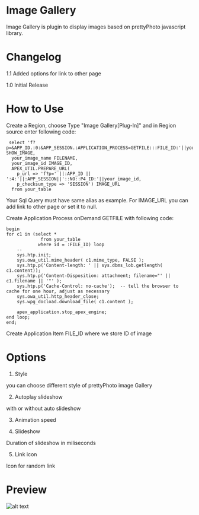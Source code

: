 # Image Gallery

Image Gallery is plugin to display images based on prettyPhoto javascript library.

# Changelog

1.1 Added options for link to other page

1.0 Initial Release
# How to Use

  Create a Region, choose Type "Image Gallery[Plug-In]" and in Region source enter following code:
 
     select 'f?p=&APP_ID.:0:&APP_SESSION.:APPLICATION_PROCESS=GETFILE:::FILE_ID:'||your_image_id SHOW_IMAGE, 
      your_image_name FILENAME,
      your_image_id IMAGE_ID,
      APEX_UTIL.PREPARE_URL(
        p_url => 'f?p=' ||:APP_ID || ':4:'||:APP_SESSION||'::NO::P4_ID:'||your_image_id,
        p_checksum_type => 'SESSION') IMAGE_URL
      from your_table
      
      
  Your Sql Query must have same alias as example. For IMAGE_URL you can add link to other page or set it to null.
  
  Create Application Process onDemand GETFILE with following code:
  
    begin
    for c1 in (select *
                 from your_table
                where id = :FILE_ID) loop
        --
        sys.htp.init;
        sys.owa_util.mime_header( c1.mime_type, FALSE );
        sys.htp.p('Content-length: ' || sys.dbms_lob.getlength( c1.content));
        sys.htp.p('Content-Disposition: attachment; filename="' || c1.filename || '"' );
        sys.htp.p('Cache-Control: no-cache');  -- tell the browser to cache for one hour, adjust as necessary
        sys.owa_util.http_header_close;
        sys.wpg_docload.download_file( c1.content );
     
        apex_application.stop_apex_engine;
    end loop;
    end;
    
  Create Application Item FILE_ID where we store ID of image
  
# Options 

1. Style

you can choose different style of prettyPhoto image Gallery


2. Autoplay slideshow

with or without auto slideshow

3. Animation speed

4. Slideshow

Duration of slideshow in miliseconds

5. Link icon

Icon for random link


# Preview

![alt text](https://github.com/nhasko/ImageGallery/blob/master/preview.gif)
